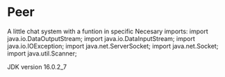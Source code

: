 # Peer
A little chat system with a funtion in specific
Necesary imports:
    import java.io.DataOutputStream;
    import java.io.DataInputStream;
    import java.io.IOException;
    import java.net.ServerSocket;
    import java.net.Socket;
    import java.util.Scanner;

JDK version 16.0.2_7
